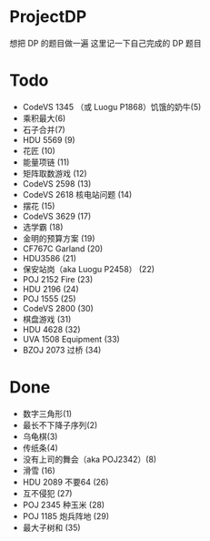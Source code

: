#  ProjectDP

想把 DP 的题目做一遍
这里记一下自己完成的 DP 题目

# Todo
- CodeVS 1345 （或 Luogu P1868）饥饿的奶牛(5)
- 乘积最大(6)
- 石子合并(7)
- HDU 5569 (9)
- 花匠 (10)
- 能量项链 (11)
- 矩阵取数游戏 (12)
- CodeVS 2598 (13)
- CodeVS 2618 核电站问题 (14)
- 摆花 (15)
- CodeVS 3629 (17)
- 选学霸 (18)
- 金明的预算方案 (19)
- CF767C Garland (20)
- HDU3586 (21)
- 保安站岗（aka Luogu P2458） (22)
- POJ 2152 Fire (23)
- HDU 2196 (24)
- POJ 1555 (25)
- CodeVS 2800 (30)
- 棋盘游戏 (31)
- HDU 4628 (32)
- UVA 1508 Equipment (33)
- BZOJ 2073 过桥 (34)

# Done
- 数字三角形(1)
- 最长不下降子序列(2)
- 乌龟棋(3)
- 传纸条(4)
- 没有上司的舞会（aka POJ2342）(8)
- 滑雪 (16)
- HDU 2089 不要64 (26)
- 互不侵犯 (27)
- POJ 2345 种玉米 (28)
- POJ 1185 炮兵阵地 (29)
- 最大子树和 (35)

